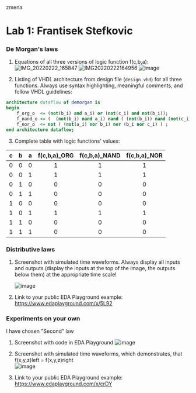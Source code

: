 zmena 
# Lab 1: Frantisek Stefkovic

### De Morgan's laws

1. Equations of all three versions of logic function f(c,b,a):
   ![IMG_20220222_165847](https://user-images.githubusercontent.com/99807711/155172966-bf7c82f6-9c18-42b5-918b-600d28e87f3a.jpg)
   ![IMG20220222164956](https://user-images.githubusercontent.com/99807711/155172996-b7179dc1-f730-439d-a09d-88a6244670d2.jpg) 
   ![image](https://user-images.githubusercontent.com/99807711/155175766-ca27b94a-ebeb-4e27-8bb5-dc36a812ac9b.png)

2. Listing of VHDL architecture from design file (`design.vhd`) for all three functions. Always use syntax highlighting, meaningful comments, and follow VHDL guidelines:

```vhdl
architecture dataflow of demorgan is
begin
    f_org_o  <= (not(b_i) and a_i) or (not(c_i) and not(b_i));
    f_nand_o <= (  (not(b_i) nand a_i) nand ( (not(b_i)) nand (not(c_i)))  );
    f_nor_o  <= not ( (not(a_i) nor b_i) nor (b_i nor c_i) ) ;
end architecture dataflow;
```

3. Complete table with logic functions' values:

| **c** | **b** |**a** | **f(c,b,a)_ORG** | **f(c,b,a)_NAND** | **f(c,b,a)_NOR** |
| :-: | :-: | :-: | :-: | :-: | :-: |
| 0 | 0 | 0 | 1 | 1 | 1 |
| 0 | 0 | 1 | 1 | 1 | 1 |
| 0 | 1 | 0 | 0 | 0 | 0 |
| 0 | 1 | 1 | 0 | 0 | 0 |
| 1 | 0 | 0 | 0 | 0 | 0 |
| 1 | 0 | 1 | 1 | 1 | 1 |
| 1 | 1 | 0 | 0 | 0 | 0 |
| 1 | 1 | 1 | 0 | 0 | 0 |

### Distributive laws

1. Screenshot with simulated time waveforms. Always display all inputs and outputs (display the inputs at the top of the image, the outputs below them) at the appropriate time scale!

   ![image](https://user-images.githubusercontent.com/99807711/155171719-8abc9018-f3c2-4c7f-8f27-ae6c97778d7b.png)


2. Link to your public EDA Playground example:
   https://www.edaplayground.com/x/5L92
   
### Experiments on your own   
I have chosen "Second" law
1. Screenshot with code in EDA Playground 
   ![image](https://user-images.githubusercontent.com/99807711/155206081-02487ace-a211-46e1-857c-d94289a21e49.png)
   
2. Screenshot with simulated time waveforms, which demonstrates, that f(x,y,z)left = f(x,y,z)right      
   ![image](https://user-images.githubusercontent.com/99807711/155204474-dcff0875-e373-4f84-90ec-0cb53f743e37.png)
  
3. Link to your public EDA Playground example:
   https://www.edaplayground.com/x/crDY
